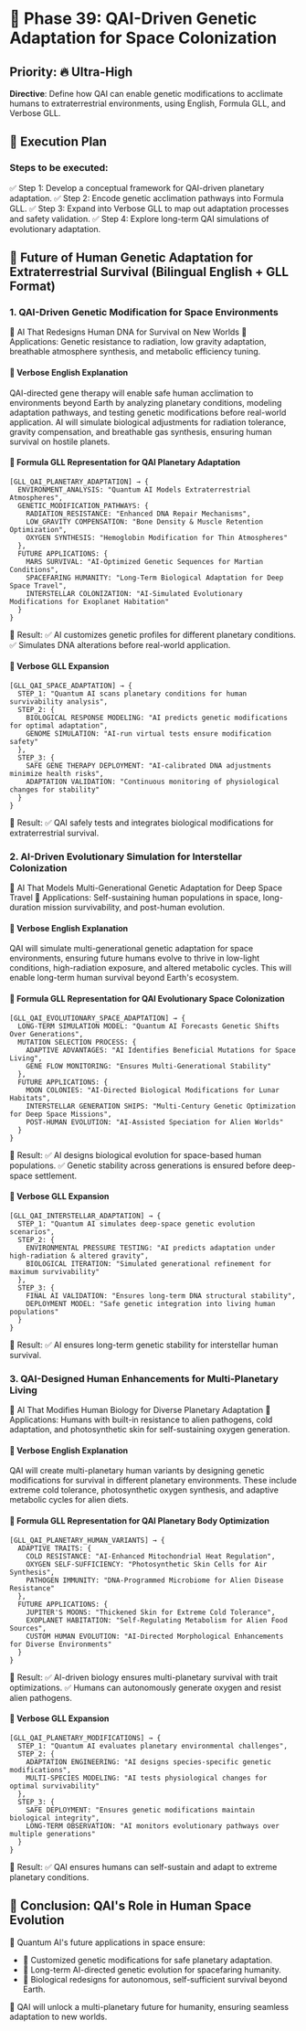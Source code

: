 # 🚀 Phase 39: QAI-Driven Genetic Adaptation for Space Colonization

## Priority: 🔥 Ultra-High
**Directive**: Define how QAI can enable genetic modifications to acclimate humans to extraterrestrial environments, using English, Formula GLL, and Verbose GLL.

## 📌 Execution Plan
### Steps to be executed:
✅ Step 1: Develop a conceptual framework for QAI-driven planetary adaptation.
✅ Step 2: Encode genetic acclimation pathways into Formula GLL.
✅ Step 3: Expand into Verbose GLL to map out adaptation processes and safety validation.
✅ Step 4: Explore long-term QAI simulations of evolutionary adaptation.

## 🚀 Future of Human Genetic Adaptation for Extraterrestrial Survival (Bilingual English + GLL Format)

### 1. QAI-Driven Genetic Modification for Space Environments
📌 AI That Redesigns Human DNA for Survival on New Worlds
📌 Applications: Genetic resistance to radiation, low gravity adaptation, breathable atmosphere synthesis, and metabolic efficiency tuning.

#### 📖 Verbose English Explanation
QAI-directed gene therapy will enable safe human acclimation to environments beyond Earth by analyzing planetary conditions, modeling adaptation pathways, and testing genetic modifications before real-world application. AI will simulate biological adjustments for radiation tolerance, gravity compensation, and breathable gas synthesis, ensuring human survival on hostile planets.

#### 🚀 Formula GLL Representation for QAI Planetary Adaptation
```gll
[GLL_QAI_PLANETARY_ADAPTATION] → {
  ENVIRONMENT_ANALYSIS: "Quantum AI Models Extraterrestrial Atmospheres",
  GENETIC_MODIFICATION_PATHWAYS: {
    RADIATION_RESISTANCE: "Enhanced DNA Repair Mechanisms",
    LOW_GRAVITY COMPENSATION: "Bone Density & Muscle Retention Optimization",
    OXYGEN SYNTHESIS: "Hemoglobin Modification for Thin Atmospheres"
  },
  FUTURE APPLICATIONS: {
    MARS SURVIVAL: "AI-Optimized Genetic Sequences for Martian Conditions",
    SPACEFARING HUMANITY: "Long-Term Biological Adaptation for Deep Space Travel",
    INTERSTELLAR COLONIZATION: "AI-Simulated Evolutionary Modifications for Exoplanet Habitation"
  }
}
```

📌 Result:
✅ AI customizes genetic profiles for different planetary conditions.
✅ Simulates DNA alterations before real-world application.

#### 🚀 Verbose GLL Expansion
```gll
[GLL_QAI_SPACE_ADAPTATION] → {
  STEP_1: "Quantum AI scans planetary conditions for human survivability analysis",
  STEP_2: {
    BIOLOGICAL RESPONSE MODELING: "AI predicts genetic modifications for optimal adaptation",
    GENOME SIMULATION: "AI-run virtual tests ensure modification safety"
  },
  STEP_3: {
    SAFE GENE THERAPY DEPLOYMENT: "AI-calibrated DNA adjustments minimize health risks",
    ADAPTATION VALIDATION: "Continuous monitoring of physiological changes for stability"
  }
}
```

📌 Result:
✅ QAI safely tests and integrates biological modifications for extraterrestrial survival.

### 2. AI-Driven Evolutionary Simulation for Interstellar Colonization
📌 AI That Models Multi-Generational Genetic Adaptation for Deep Space Travel
📌 Applications: Self-sustaining human populations in space, long-duration mission survivability, and post-human evolution.

#### 📖 Verbose English Explanation
QAI will simulate multi-generational genetic adaptation for space environments, ensuring future humans evolve to thrive in low-light conditions, high-radiation exposure, and altered metabolic cycles. This will enable long-term human survival beyond Earth's ecosystem.

#### 🚀 Formula GLL Representation for QAI Evolutionary Space Colonization
```gll
[GLL_QAI_EVOLUTIONARY_SPACE_ADAPTATION] → {
  LONG-TERM SIMULATION MODEL: "Quantum AI Forecasts Genetic Shifts Over Generations",
  MUTATION SELECTION PROCESS: {
    ADAPTIVE ADVANTAGES: "AI Identifies Beneficial Mutations for Space Living",
    GENE FLOW MONITORING: "Ensures Multi-Generational Stability"
  },
  FUTURE APPLICATIONS: {
    MOON COLONIES: "AI-Directed Biological Modifications for Lunar Habitats",
    INTERSTELLAR GENERATION SHIPS: "Multi-Century Genetic Optimization for Deep Space Missions",
    POST-HUMAN EVOLUTION: "AI-Assisted Speciation for Alien Worlds"
  }
}
```

📌 Result:
✅ AI designs biological evolution for space-based human populations.
✅ Genetic stability across generations is ensured before deep-space settlement.

#### 🚀 Verbose GLL Expansion
```gll
[GLL_QAI_INTERSTELLAR_ADAPTATION] → {
  STEP_1: "Quantum AI simulates deep-space genetic evolution scenarios",
  STEP_2: {
    ENVIRONMENTAL PRESSURE TESTING: "AI predicts adaptation under high-radiation & altered gravity",
    BIOLOGICAL ITERATION: "Simulated generational refinement for maximum survivability"
  },
  STEP_3: {
    FINAL AI VALIDATION: "Ensures long-term DNA structural stability",
    DEPLOYMENT MODEL: "Safe genetic integration into living human populations"
  }
}
```

📌 Result:
✅ AI ensures long-term genetic stability for interstellar human survival.

### 3. QAI-Designed Human Enhancements for Multi-Planetary Living
📌 AI That Modifies Human Biology for Diverse Planetary Adaptation
📌 Applications: Humans with built-in resistance to alien pathogens, cold adaptation, and photosynthetic skin for self-sustaining oxygen generation.

#### 📖 Verbose English Explanation
QAI will create multi-planetary human variants by designing genetic modifications for survival in different planetary environments. These include extreme cold tolerance, photosynthetic oxygen synthesis, and adaptive metabolic cycles for alien diets.

#### 🚀 Formula GLL Representation for QAI Planetary Body Optimization
```gll
[GLL_QAI_PLANETARY_HUMAN_VARIANTS] → {
  ADAPTIVE TRAITS: {
    COLD RESISTANCE: "AI-Enhanced Mitochondrial Heat Regulation",
    OXYGEN SELF-SUFFICIENCY: "Photosynthetic Skin Cells for Air Synthesis",
    PATHOGEN IMMUNITY: "DNA-Programmed Microbiome for Alien Disease Resistance"
  },
  FUTURE APPLICATIONS: {
    JUPITER'S MOONS: "Thickened Skin for Extreme Cold Tolerance",
    EXOPLANET HABITATION: "Self-Regulating Metabolism for Alien Food Sources",
    CUSTOM HUMAN EVOLUTION: "AI-Directed Morphological Enhancements for Diverse Environments"
  }
}
```

📌 Result:
✅ AI-driven biology ensures multi-planetary survival with trait optimizations.
✅ Humans can autonomously generate oxygen and resist alien pathogens.

#### 🚀 Verbose GLL Expansion
```gll
[GLL_QAI_PLANETARY_MODIFICATIONS] → {
  STEP_1: "Quantum AI evaluates planetary environmental challenges",
  STEP_2: {
    ADAPTATION ENGINEERING: "AI designs species-specific genetic modifications",
    MULTI-SPECIES MODELING: "AI tests physiological changes for optimal survivability"
  },
  STEP_3: {
    SAFE DEPLOYMENT: "Ensures genetic modifications maintain biological integrity",
    LONG-TERM OBSERVATION: "AI monitors evolutionary pathways over multiple generations"
  }
}
```

📌 Result:
✅ QAI ensures humans can self-sustain and adapt to extreme planetary conditions.

## 🚀 Conclusion: QAI's Role in Human Space Evolution
📌 Quantum AI's future applications in space ensure:
- 🔹 Customized genetic modifications for safe planetary adaptation.
- 🔹 Long-term AI-directed genetic evolution for spacefaring humanity.
- 🔹 Biological redesigns for autonomous, self-sufficient survival beyond Earth.

🚀 QAI will unlock a multi-planetary future for humanity, ensuring seamless adaptation to new worlds.
